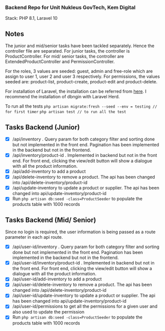 ### Backend Repo for Unit Nukleus GovTech, Kem Digital
Stack: PHP 8.1, Laravel 10

## Notes
The junior and mid/senior tasks have been tackled separately. Hence the controller file are separated. For junior tasks, the controller is ProductController. For mid/ senior tasks, the controller are ExtendedProductController and PermissionController.

For the roles, 3 values are seeded: guest, admin and free-role which are assign to user 1, user 2 and user 3 respectively. For permissions, the values seeded are: product-list, product-create, product-edit and product-delete.

For installation of Laravel, the installation can be referred from [here](https://laravel.com/docs/10.x/installation). I recommend the installation of dbngin with Laravel Herd.

To run all the tests
`
php artisan migrate:fresh --seed --env = testing // for first timer
`
`php artisan test // to run all the test
`

##  Tasks Backend (Junior)

- [x]   /api/inventory . Query param for both category filter and sorting done but not implemented in the front end. Pagination has been implemented in the backend but not in the frontend.
- [x]   /api/inventory/product-id . Implemented in backend but not in the front end. For front end, clicking the view/edit button will show a dialogue with all the product information.
- [x] /api/add-inventory to add a product 
- [x] /api/delete-inventory to remove a product. The api has been changed into /api/delete-inventory/product-id 
- [x] /api/update-inventory to update a product or supplier. The api has been changed into api/update-inventory/product-id
- [x] Run `php artisan db:seed -class=ProductSeeder` to populate the products table with 1000 records

##  Tasks Backend (Mid/ Senior)
Since no login is required, the user information is being passed as a route parameter in each api route.

- [x]   /api/user-id/inventory . Query param for both category filter and sorting done but not implemented in the front end. Pagination has been implemented in the backend but not in the frontend.
- [x]   /api/user-id/inventory/product-id . Implemented in backend but not in the front end. For front end, clicking the view/edit button will show a dialogue with all the product information.
- [x] /api/user-id/add-inventory to add a product 
- [x] /api/user-id/delete-inventory to remove a product. The api has been changed into /api/delete-inventory/product-id 
- [x] /api/user-id/update-inventory to update a product or supplier. The api has been changed into api/update-inventory/product-id
- [x] /api/user-id/permissions to get all the permissions for a given user and also used to update the permission
- [x] Run `php artisan db:seed -class=ProductSeeder` to populate the products table with 1000 records
